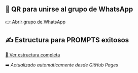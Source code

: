 ## 🔗 QR para unirse al grupo de WhatsApp
[👉 Abrir grupo de WhatsApp](https://xtnpaez.github.io/iavillalynch/chat/gwa)

## ✍️ Estructura para PROMPTS exitosos
[🧠 Ver estructura completa](https://xtnpaez.github.io/iavillalynch/chat/estructura_de_prompts)

➡️ *Actualizado automáticamente desde GitHub Pages*  